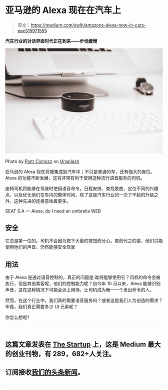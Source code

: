 # 亚马逊的 Alexa 现在在汽车上

> 原文：<https://medium.com/swlh/amazons-alexa-now-in-cars-eac515971555>

**汽车行业的对话界面时代正在到来——步伐缓慢**

![](img/a8f7b133f4f328e93070254aa9bed39d.png)

Photo by [Piotr Cichosz](https://unsplash.com/photos/eds4moomBRk?utm_source=unsplash&utm_medium=referral&utm_content=creditCopyText) on [Unsplash](https://unsplash.com/?utm_source=unsplash&utm_medium=referral&utm_content=creditCopyText)

亚马逊的 Alexa 现在将被集成到汽车中；不只是普通的车，还有强大的座位。Alexa 的功能不断发展，这将非常有利于使用这种流行语音服务的司机。

座椅司机将能够在驾驶时使用语音命令。日程安排、查找歌曲、定位不同的兴趣点，以及优化他们在车内的整体时间。除了这是汽车行业的一次了不起的升级之外，这种先进的连接意味着更多。

SEAT S.A — Alexa, do I need an umbrella WEB

## **安全**

它总是第一位的。司机不会因为按下大量的按钮而分心。取而代之的是，他们只能使用他们的声音，仍然能够安全驾驶

## **用法**

由于 Alexa 是通过语音控制的，真正的问题是:谁将能够使用它？司机的命令会被执行，但是其他乘客呢，他们的控制能力呢？自今年 10 月以来，Alexa 能够识别声音，这在这种情况下可能会派上用场，让司机成为唯一一个发出命令的人。

然而，在这个行业中，我们真的需要语音服务吗？或者这是我们人为创造的需求？毕竟，我们真正需要多少 UI 元素呢？

你怎么想呢?

![](img/731acf26f5d44fdc58d99a6388fe935d.png)

## 这篇文章发表在 [The Startup](https://medium.com/swlh) 上，这是 Medium 最大的创业刊物，有 289，682+人关注。

## 订阅接收[我们的头条新闻](http://growthsupply.com/the-startup-newsletter/)。

![](img/731acf26f5d44fdc58d99a6388fe935d.png)